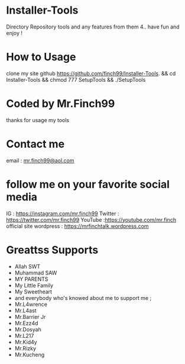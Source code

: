 # Installer-Tools
Directory Repository tools and any features from them 4.. have fun and enjoy ! 
# How to Usage 
clone my site github https://github.com/finch99/Installer-Tools.
 && cd Installer-Tools
 && chmod  777 SetupTools
 && ./SetupTools
# Coded by Mr.Finch99
thanks for usage my tools
# Contact me 
email : mr.finch99@aol.com
# follow me on your favorite social media 
IG : https://instagram.com/mr.finch99
Twitter : https://twitter.com/mr.finch99
YouTube :https://youtube.com/mr.finch official
site wordpress : https://mrfinchtalk.wordpress.com
# Greattss Supports 
- Allah SWT 
- Muhammad SAW
- MY PARENTS
- My Little Family
- My Sweetheart
- and everybody who's knowed about me to support me ; 
- Mr.L4wrence
- Mr.L4ast
- Mr.Barrier Jr
- Mr.Ezz4d
- Mr.Dosyah 
- Mr.L217
- Mr.Kid4y
- Mr.Rizky
- Mr.Kucheng 


